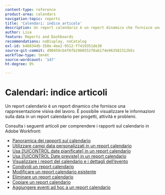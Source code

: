 ```yaml
---
content-type: reference
product-area: calendars
navigation-topic: reports
title: 'Calendari: indice articolo'
description: Un report calendario è un report dinamico che fornisce una rappresentazione visiva del lavoro. È possibile visualizzare le informazioni sulla data in un report calendario per progetti, attività e problemi. Consulta questi articoli per comprendere i rapporti sul calendario in Adobe Workfront.
author: Lisa
feature: Reports and Dashboards
recommendations: noDisplay, noCatalog
exl-id: b46834db-358e-4ee2-9512-f7419351de30
source-git-commit: d90459cb4f6fb1960552f0ab174e963582312b5c
workflow-type: tm+mt
source-wordcount: '147'
ht-degree: 0%

---
```


# Calendari: indice articoli

<!--Audited: 01/2024-->

Un report calendario è un report dinamico che fornisce una rappresentazione visiva del lavoro. È possibile visualizzare le informazioni sulla data in un report calendario per progetti, attività e problemi.

Consulta i seguenti articoli per comprendere i rapporti sul calendario in Adobe Workfront:

* [Panoramica dei rapporti sul calendario](../../../reports-and-dashboards/reports/calendars/calendar-reports-overview.md)
* [Utilizzare campi data personalizzati in un report calendario](../../../reports-and-dashboards/reports/calendars/use-custom-dates.md)
* [Usa [!UICONTROL date pianificate] in un report calendario](../../../reports-and-dashboards/reports/calendars/use-planned-dates.md)
* [Usa [!UICONTROL Date previste] in un report calendario](../../../reports-and-dashboards/reports/calendars/use-projected-dates.md)
* [Visualizzare i report del calendario e i dettagli dell’evento](../../../reports-and-dashboards/reports/calendars/view-calendar-reports-and-event-details.md)
* [Condividi un report calendario](../../../reports-and-dashboards/reports/calendars/share-a-calendar-report.md)
* [Modificare un report calendario esistente](../../../reports-and-dashboards/reports/calendars/edit-an-existing-calendar-report.md)
* [Eliminare un report calendario](../../../reports-and-dashboards/reports/calendars/delete-a-calendar-report.md)
* [Copiare un report calendario](../../../reports-and-dashboards/reports/calendars/copy-a-calendar-report.md)
* [Aggiungere eventi ad hoc a un report calendario](../../../reports-and-dashboards/reports/calendars/add-ad-hoc-events.md)
